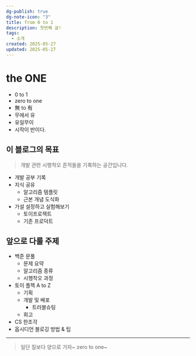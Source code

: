 ```yaml
---
dg-publish: true
dg-note-icon: "3"
title: from 0 to 1
description: 첫번째 글!
tags:
  - 소개
created: 2025-05-27
updated: 2025-05-27
---
```

# the ONE
- 0 to 1
- zero to one
- 無 to 有
- 무에서 유
- 유일무이
- 시작이 반이다.

## 이 블로그의 목표
> 개발 관련 시행착오 흔적들을 기록하는 공간입니다.

- 개발 공부 기록
- 지식 공유
	- 알고리즘 템플릿
	- 근본 개념 도식화
- 가설 설정하고 실험해보기
	- 토이프로젝트
	- 기존 프로덕트

## 앞으로 다룰 주제

- 백준 문풀
	- 문제 요약
	- 알고리즘 종류
	- 시행착오 과정
- 토이 플젝 A to Z
	- 기획
	- 개발 및 배포
		- 트러블슈팅
	- 회고
- CS 한조각
- 옵시디언 블로깅 방법 & 팁

---

> 일단 질보다 양으로 가자~ zero to one~
